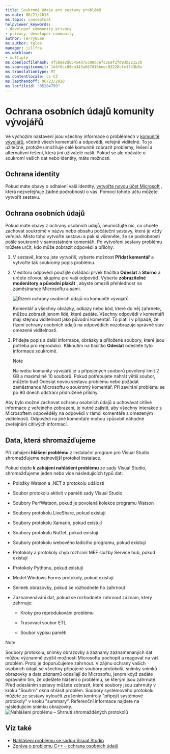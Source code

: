 ```yaml
---
title: Soukromé údaje pro sestavy problémů
ms.date: 06/21/2018
ms.topic: conceptual
helpviewer_keywords:
- developer community privacy
- privacy, developer community
author: TerryGLee
ms.author: tglee
manager: jillfra
ms.workload:
- multiple
ms.openlocfilehash: 4f5b8e2d65454d75c08d3efc26af2fd93b22153b
ms.sourcegitcommit: 1d4f6cc80ea343a667d16beec03220cfe1f43b8e
ms.translationtype: MT
ms.contentlocale: cs-CZ
ms.lasthandoff: 06/23/2020
ms.locfileid: "85284799"
---
```

# <a name="developer-community-data-privacy"></a>Ochrana osobních údajů komunity vývojářů

Ve výchozím nastavení jsou všechny informace o problémech v [komunitě vývojářů](https://developercommunity.visualstudio.com/), včetně všech komentářů a odpovědí, veřejně viditelné. To je užitečné, protože umožňuje celé komunitě zobrazit problémy, řešení a alternativní řešení, která jiní uživatelé našli. Pokud se ale obáváte o soukromí vašich dat nebo identity, máte možnosti.

## <a name="identity-privacy"></a>Ochrana identity

Pokud máte obavy o odhalení vaší identity, [vytvořte novou účet Microsoft](https://signup.live.com/) , která nezveřejňuje žádné podrobnosti o vás. Pomocí tohoto účtu můžete vytvořit sestavu.

## <a name="data-privacy"></a>Ochrana osobních údajů

Pokud máte obavy z ochrany osobních údajů, neumísťujte nic, co chcete zachovat soukromě v názvu nebo obsahu počáteční sestavy, která je vždy veřejná. Místo toho vytvořte sestavu a pak si všimněte, že se podrobnosti pošle soukromě v samostatném komentáři. Po vytvoření sestavy problému můžete určit, kdo může zobrazit odpovědi a přílohy:

1. V sestavě, kterou jste vytvořili, vyberte možnost **Přidat komentář** a vytvořte tak soukromý popis problému.

2. V editoru odpovědí použijte ovládací prvek tlačítka **Odeslat** a **Storno** a určete cílovou skupinu pro vaši odpověď. Vyberte **zobrazitelné moderátory a původní plakát** , abyste omezili přehlednost na zaměstnance Microsoftu a sami.

   ![Řízení ochrany osobních údajů na komunitě vývojářů](media/developer-community-privacy-control.png)

   Komentář a všechny obrázky, odkazy nebo kód, které do něj zahrnete, můžou zobrazit jenom lidé, které zadáte. Všechny odpovědi v komentáři mají stejnou viditelnost jako původní komentář. To platí i v případě, že řízení ochrany osobních údajů na odpovědích nezobrazuje správně stav omezené viditelnosti.

3. Přidejte popis a další informace, obrázky a přiložené soubory, které jsou potřeba pro reprodukci. Kliknutím na tlačítko **Odeslat** odešlete tyto informace soukromě.

   > [!NOTE]
   > Na webu komunity vývojářů je u připojených souborů povolený limit 2 GB a maximálně 10 souborů. Pokud potřebujete nahrát větší soubor, můžete buď Odeslat novou sestavu problému nebo požádat zaměstnance Microsoftu o soukromý komentář.
   > Při zavírání problému se po 90 dnech odstraní přidružené přílohy.

Aby bylo možné zachovat ochranu osobních údajů a uchovávat citlivé informace z veřejného zobrazení, je nutné zajistit, aby všechny interakce s Microsoftem odpověděly na odpovědi v rámci komentáře s omezeným viditelností. Odpovědi na jiné komentáře mohou způsobit náhodné zveřejnění citlivých informací.

## <a name="data-we-collect"></a>Data, která shromažďujeme

Při zahájení **hlášení problému** z instalační program pro Visual Studio shromažďujeme nejnovější protokol instalace.

Pokud dojde **k zahájení nahlášení problému** ze sady Visual Studio, shromažďujeme jeden nebo více následujících typů dat:

- Položky Watson a .NET z protokolu událostí

- Soubor protokolu aktivit v paměti sady Visual Studio

- Soubory PerfWatson, pokud je povolená kolekce programu Watson

- Soubory protokolu LiveShare, pokud existují

- Soubory protokolu Xamarin, pokud existují

- Soubory protokolu NuGet, pokud existují

- Soubory protokolu webového ladicího programu, pokud existují

- Protokoly a protokoly chyb rozhraní MEF služby Service hub, pokud existují

- Protokoly Pythonu, pokud existují

- Model Windows Forms protokoly, pokud existují

- Snímek obrazovky, pokud se rozhodnete ho zahrnout

- Zaznamenávání dat, pokud se rozhodnete zahrnout záznam, který zahrnuje:

  - Kroky pro reprodukování problému

  - Trasovací soubor ETL

  - Soubor výpisu paměti

> [!NOTE]
> Soubory protokolu, snímky obrazovky a záznamy zaznamenaných dat můžou významně zvýšit možnosti Microsoftu pochopit a reagovat na váš problém.  Proto je doporučujeme zahrnout. V zájmu ochrany vašich osobních údajů se všechny připojené soubory protokolů, snímky snímků obrazovky a data záznamů odesílají do Microsoftu, jenom když zadáte oprávnění tím, že odešlete hlášení o problému, se kterým jsou zahrnuté. Před odesláním sestavy můžete zobrazit, které soubory jsou zahrnuty v kroku "Souhrn" okna ohlásit problém. Soubory systémového protokolu můžete ze sestavy vyloučit zrušením kontroly "připojit systémové protokoly" v kroku "summary". Referenční informace najdete na následujícím snímku obrazovky. 
  > ![Nahlášení problému – Shrnutí shromážděných protokolů](media/report-a-problem-logs-collected.png)


## <a name="see-also"></a>Viz také

- [Nahlášení problému se sadou Visual Studio](how-to-report-a-problem-with-visual-studio.md)
- [Zpráva o problému C++ – ochrana osobních údajů](/cpp/how-to-report-a-problem-with-the-visual-cpp-toolset#reports-and-privacy)
